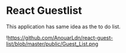 # React Guestlist 

This application has same idea as the to do list.

!https://github.com/AnouarLdn/react-guest-list/blob/master/public/Guest_List.png

